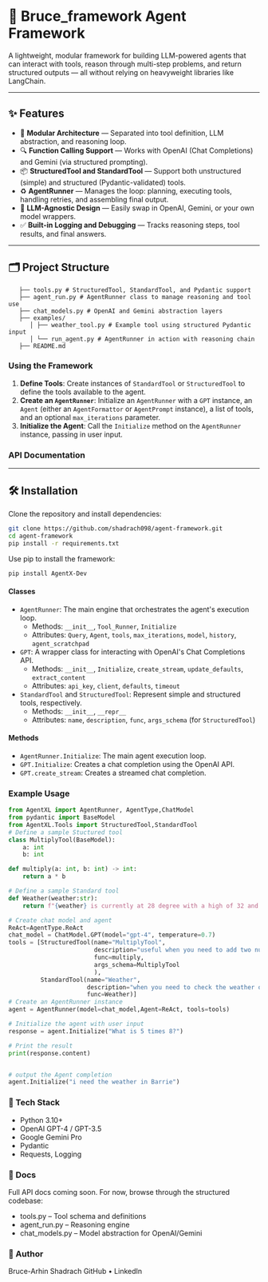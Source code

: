 # 🤖 Bruce_framework Agent Framework

A lightweight, modular framework for building LLM-powered agents that can interact with tools, reason through multi-step problems, and return structured outputs — all without relying on heavyweight libraries like LangChain.

---

## ✨ Features

- 🧱 **Modular Architecture** — Separated into tool definition, LLM abstraction, and reasoning loop.
- 🔍 **Function Calling Support** — Works with OpenAI (Chat Completions) and Gemini (via structured prompting).
- 📦 **StructuredTool and StandardTool** — Support both unstructured (simple) and structured (Pydantic-validated) tools.
- ♻️ **AgentRunner** — Manages the loop: planning, executing tools, handling retries, and assembling final output.
- 🧠 **LLM-Agnostic Design** — Easily swap in OpenAI, Gemini, or your own model wrappers.
- ✅ **Built-in Logging and Debugging** — Tracks reasoning steps, tool results, and final answers.

---

## 🗂️ Project Structure
```plaintext
   ├── tools.py # StructuredTool, StandardTool, and Pydantic support
   ├── agent_run.py # AgentRunner class to manage reasoning and tool use
   ├── chat_models.py # OpenAI and Gemini abstraction layers
   ├── examples/
      │ ├── weather_tool.py # Example tool using structured Pydantic input
      │ └── run_agent.py # AgentRunner in action with reasoning chain
   ├── README.md
```

### Using the Framework

1.  **Define Tools**: Create instances of `StandardTool` or `StructuredTool` to define the tools available to the agent.
2.  **Create an `AgentRunner`**: Initialize an `AgentRunner` with a `GPT` instance, an `Agent` (either an `AgentFormattor` or `AgentPrompt` instance), a list of tools, and an optional `max_iterations` parameter.
3.  **Initialize the Agent**: Call the `Initialize` method on the `AgentRunner` instance, passing in user input.

### API Documentation


---

## 🛠️ Installation

Clone the repository and install dependencies:

```bash
git clone https://github.com/shadrach098/agent-framework.git
cd agent-framework
pip install -r requirements.txt

```

Use pip to install the framework:
```bash
pip install AgentX-Dev
```

#### Classes

*   `AgentRunner`: The main engine that orchestrates the agent's execution loop.
    *   Methods: `__init__`, `Tool_Runner`, `Initialize`
    *   Attributes: `Query`, `Agent`, `tools`, `max_iterations`, `model`, `history`, `agent_scratchpad`
*   `GPT`: A wrapper class for interacting with OpenAI's Chat Completions API.
    *   Methods: `__init__`, `Initialize`, `create_stream`, `update_defaults`, `extract_content`
    *   Attributes: `api_key`, `client`, `defaults`, `timeout`
*   `StandardTool` and `StructuredTool`: Represent simple and structured tools, respectively.
    *   Methods: `__init__`, `__repr__`
    *   Attributes: `name`, `description`, `func`, `args_schema` (for `StructuredTool`)

#### Methods

*   `AgentRunner.Initialize`: The main agent execution loop.
*   `GPT.Initialize`: Creates a chat completion using the OpenAI API.
*   `GPT.create_stream`: Creates a streamed chat completion.

### Example Usage

```python
from AgentXL import AgentRunner, AgentType,ChatModel
from pydantic import BaseModel
from AgentXL.Tools import StructuredTool,StandardTool
# Define a sample Stuctured tool
class MultiplyTool(BaseModel):
    a: int
    b: int

def multiply(a: int, b: int) -> int:
    return a * b

# Define a sample Standard tool
def Weather(weather:str):
    return f"{weather} is currently at 28 degree with a high of 32 and a low of 18 "

# Create chat model and agent
ReAct=AgentType.ReAct
chat_model = ChatModel.GPT(model="gpt-4", temperature=0.7)
tools = [StructuredTool(name="MultiplyTool",
                        description="useful when you need to add two numbers",
                        func=multiply,
                        args_schema=MultiplyTool
                        ),
         StandardTool(name="Weather",
                      description="when you need to check the weather of a location, input should be the str of the location",
                      func=Weather)]
# Create an AgentRunner instance
agent = AgentRunner(model=chat_model,Agent=ReAct, tools=tools)

# Initialize the agent with user input
response = agent.Initialize("What is 5 times 8?")

# Print the result
print(response.content)


# output the Agent completion
agent.Initialize("i need the weather in Barrie")


```


### 🔮 Tech Stack
- Python 3.10+
- OpenAI GPT-4 / GPT-3.5
- Google Gemini Pro
- Pydantic
- Requests, Logging

### 📘 Docs
Full API docs coming soon. For now, browse through the structured codebase:

- tools.py – Tool schema and definitions
- agent_run.py – Reasoning engine
- chat_models.py – Model abstraction for OpenAI/Gemini

### 🚀 Author
Bruce-Arhin Shadrach
GitHub • LinkedIn


